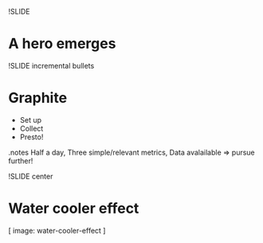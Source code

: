 !SLIDE 
# A hero emerges #

!SLIDE incremental bullets
# Graphite #
* Set up
* Collect
* Presto!

.notes Half a day, Three simple/relevant metrics, Data avalailable => pursue further!

!SLIDE center
# Water cooler effect #
[ image: water-cooler-effect ]
